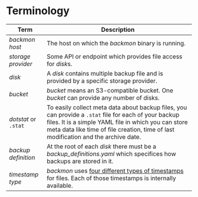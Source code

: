 # Terminology

| Term                 | Description                                                                                                                                                                                                                                         |
|----------------------|-----------------------------------------------------------------------------------------------------------------------------------------------------------------------------------------------------------------------------------------------------|
| *backmon host*       | The host on which the *backmon* binary is running.                                                                                                                                                                                                  |
| *storage provider*   | Some API or endpoint which provides file access for *disk*s.                                                                                                                                                                                        |
| *disk*               | A *disk* contains multiple backup file and is provided by a specific storage provider.                                                                                                                                                              |
| *bucket*             | *bucket* means an S3-compatible bucket. One *bucket* can provide any number of disks.                                                                                                                                                               |
| *dotstat* or `.stat` | To easily collect meta data about backup files, you can provide a `.stat` file for each of your backup files. It is a simple YAML file in which you can store meta data like time of file creation, time of last modification and the archive date. |
| *backup definition*  | At the root of each *disk* there must be a *backup_definitions.yaml* which specifices how backups are stored in it.                                                                                                                                 |
| *timestamp type*     | *backmon* uses [four different types of timestamps](reference/backup-definition/file-dates) for files. Each of those timestamps is internally available.                                                                                            |